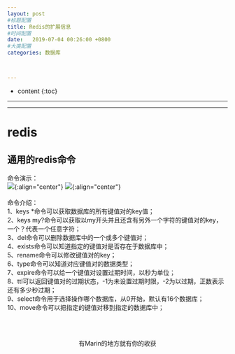 ```yaml
---
layout: post
#标题配置
title: Redis的扩展信息
#时间配置
date:   2019-07-04 00:26:00 +0800
#大类配置
categories: 数据库



---
```


* content
{:toc}
---
---

# redis

## 通用的redis命令
命令演示：<br>
![](https://itmanmzt.github.io/styles/images/redis/011.jpg){:align="center"}
![](https://itmanmzt.github.io/styles/images/redis/012.jpg){:align="center"}<br><br>
命令介绍：<br>
1、keys *命令可以获取数据库的所有键值对的key值；<br>
2、keys my?命令可以获取以my开头并且还含有另外一个字符的键值对的key，一个？代表一个任意字符；<br>
3、del命令可以删除数据库中的一个或多个键值对；<br>
4、exists命令可以知道指定的键值对是否存在于数据库中；<br>
5、rename命令可以修改键值对的key；<br>
6、type命令可以知道对应键值对的数据类型；<br>
7、expire命令可以给一个键值对设置过期时间，以秒为单位；<br>
8、ttl可以返回键值对的过期状态，-1为未设置过期时限，-2为以过期，正数表示还有多少秒过期；<br>
9、select命令用于选择操作哪个数据库，从0开始，默认有16个数据库；<br>
10、move命令可以把指定的键值对移到指定的数据库中；



  <br>

<br>

<center>有Marin的地方就有你的收获</center>
